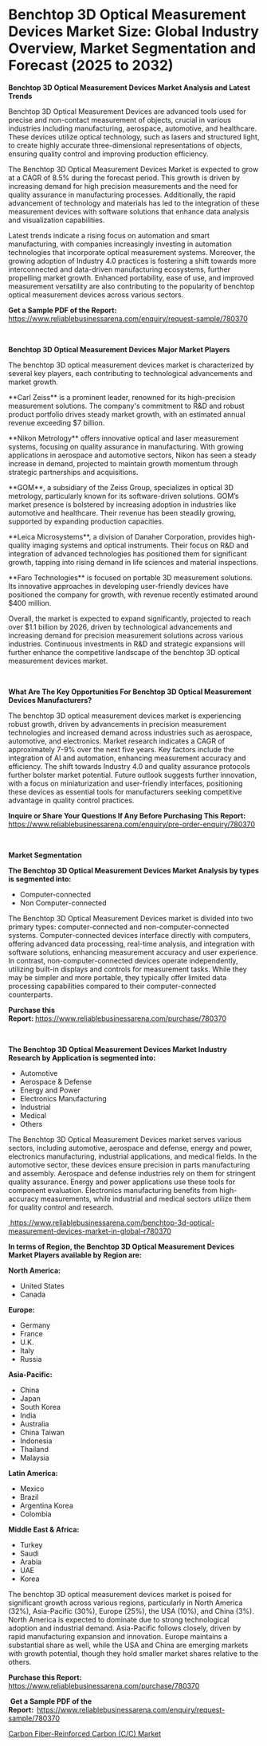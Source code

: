 <p><h1>Benchtop 3D Optical Measurement Devices Market Size: Global Industry Overview, Market Segmentation and Forecast (2025 to 2032)</h1></p><p><strong>Benchtop 3D Optical Measurement Devices Market Analysis and Latest Trends</strong></p>
<p><p>Benchtop 3D Optical Measurement Devices are advanced tools used for precise and non-contact measurement of objects, crucial in various industries including manufacturing, aerospace, automotive, and healthcare. These devices utilize optical technology, such as lasers and structured light, to create highly accurate three-dimensional representations of objects, ensuring quality control and improving production efficiency. </p><p>The Benchtop 3D Optical Measurement Devices Market is expected to grow at a CAGR of 8.5% during the forecast period. This growth is driven by increasing demand for high precision measurements and the need for quality assurance in manufacturing processes. Additionally, the rapid advancement of technology and materials has led to the integration of these measurement devices with software solutions that enhance data analysis and visualization capabilities.</p><p>Latest trends indicate a rising focus on automation and smart manufacturing, with companies increasingly investing in automation technologies that incorporate optical measurement systems. Moreover, the growing adoption of Industry 4.0 practices is fostering a shift towards more interconnected and data-driven manufacturing ecosystems, further propelling market growth. Enhanced portability, ease of use, and improved measurement versatility are also contributing to the popularity of benchtop optical measurement devices across various sectors.</p></p>
<p><strong>Get a Sample PDF of the Report:&nbsp;</strong> <a href="https://www.reliablebusinessarena.com/enquiry/request-sample/780370?utm_campaign=3272&utm_medium=2&utm_source=Github&utm_content=ia&utm_term=26032025&utm_id=benchtop-3d-optical-measurement-devices">https://www.reliablebusinessarena.com/enquiry/request-sample/780370</a></p>
<p>&nbsp;</p>
<p><strong>Benchtop 3D Optical Measurement Devices Major Market Players</strong></p>
<p><p>The benchtop 3D optical measurement devices market is characterized by several key players, each contributing to technological advancements and market growth. </p><p>**Carl Zeiss** is a prominent leader, renowned for its high-precision measurement solutions. The company's commitment to R&D and robust product portfolio drives steady market growth, with an estimated annual revenue exceeding $7 billion. </p><p>**Nikon Metrology** offers innovative optical and laser measurement systems, focusing on quality assurance in manufacturing. With growing applications in aerospace and automotive sectors, Nikon has seen a steady increase in demand, projected to maintain growth momentum through strategic partnerships and acquisitions.</p><p>**GOM**, a subsidiary of the Zeiss Group, specializes in optical 3D metrology, particularly known for its software-driven solutions. GOM’s market presence is bolstered by increasing adoption in industries like automotive and healthcare. Their revenue has been steadily growing, supported by expanding production capacities.</p><p>**Leica Microsystems**, a division of Danaher Corporation, provides high-quality imaging systems and optical instruments. Their focus on R&D and integration of advanced technologies has positioned them for significant growth, tapping into rising demand in life sciences and material inspections.</p><p>**Faro Technologies** is focused on portable 3D measurement solutions. Its innovative approaches in developing user-friendly devices have positioned the company for growth, with revenue recently estimated around $400 million.</p><p>Overall, the market is expected to expand significantly, projected to reach over $1.1 billion by 2026, driven by technological advancements and increasing demand for precision measurement solutions across various industries. Continuous investments in R&D and strategic expansions will further enhance the competitive landscape of the benchtop 3D optical measurement devices market.</p></p>
<p>&nbsp;</p>
<p><strong>What Are The Key Opportunities For Benchtop 3D Optical Measurement Devices Manufacturers?</strong></p>
<p><p>The benchtop 3D optical measurement devices market is experiencing robust growth, driven by advancements in precision measurement technologies and increased demand across industries such as aerospace, automotive, and electronics. Market research indicates a CAGR of approximately 7-9% over the next five years. Key factors include the integration of AI and automation, enhancing measurement accuracy and efficiency. The shift towards Industry 4.0 and quality assurance protocols further bolster market potential. Future outlook suggests further innovation, with a focus on miniaturization and user-friendly interfaces, positioning these devices as essential tools for manufacturers seeking competitive advantage in quality control practices.</p></p>
<p><strong>Inquire or Share Your Questions If Any Before Purchasing This Report:</strong> <a href="https://www.reliablebusinessarena.com/enquiry/pre-order-enquiry/780370?utm_campaign=3272&utm_medium=2&utm_source=Github&utm_content=ia&utm_term=26032025&utm_id=benchtop-3d-optical-measurement-devices">https://www.reliablebusinessarena.com/enquiry/pre-order-enquiry/780370</a></p>
<p>&nbsp;</p>
<p><strong>Market Segmentation</strong></p>
<p><strong>The Benchtop 3D Optical Measurement Devices Market Analysis by types is segmented into:</strong></p>
<p><ul><li>Computer-connected</li><li>Non Computer-connected</li></ul></p>
<p><p>The Benchtop 3D Optical Measurement Devices market is divided into two primary types: computer-connected and non-computer-connected systems. Computer-connected devices interface directly with computers, offering advanced data processing, real-time analysis, and integration with software solutions, enhancing measurement accuracy and user experience. In contrast, non-computer-connected devices operate independently, utilizing built-in displays and controls for measurement tasks. While they may be simpler and more portable, they typically offer limited data processing capabilities compared to their computer-connected counterparts.</p></p>
<p><strong>Purchase this Report:&nbsp;</strong><a href="https://www.reliablebusinessarena.com/purchase/780370?utm_campaign=3272&utm_medium=2&utm_source=Github&utm_content=ia&utm_term=26032025&utm_id=benchtop-3d-optical-measurement-devices">https://www.reliablebusinessarena.com/purchase/780370</a></p>
<p>&nbsp;</p>
<p><strong>The Benchtop 3D Optical Measurement Devices Market Industry Research by Application is segmented into:</strong></p>
<p><ul><li>Automotive</li><li>Aerospace & Defense</li><li>Energy and Power</li><li>Electronics Manufacturing</li><li>Industrial</li><li>Medical</li><li>Others</li></ul></p>
<p><p>The Benchtop 3D Optical Measurement Devices market serves various sectors, including automotive, aerospace and defense, energy and power, electronics manufacturing, industrial applications, and medical fields. In the automotive sector, these devices ensure precision in parts manufacturing and assembly. Aerospace and defense industries rely on them for stringent quality assurance. Energy and power applications use these tools for component evaluation. Electronics manufacturing benefits from high-accuracy measurements, while industrial and medical sectors utilize them for quality control and research. </p></p>
<p><a href="https://www.reliablebusinessarena.com/benchtop-3d-optical-measurement-devices-market-in-global-r780370?utm_campaign=3272&utm_medium=2&utm_source=Github&utm_content=ia&utm_term=26032025&utm_id=benchtop-3d-optical-measurement-devices">&nbsp;https://www.reliablebusinessarena.com/benchtop-3d-optical-measurement-devices-market-in-global-r780370</a></p>
<p><strong>In terms of Region, the Benchtop 3D Optical Measurement Devices Market Players available by Region are:</strong></p>
<p>
    <p> <strong> North America: </strong>
        <ul>
            <li>United States</li>
            <li>Canada</li>
        </ul>
        </p> 
    <p> <strong> Europe: </strong>
        <ul>
            <li>Germany</li>
            <li>France</li>
            <li>U.K.</li>
            <li>Italy</li>
            <li>Russia</li>
        </ul>
        </p> 
    <p> <strong> Asia-Pacific: </strong>
        <ul>
            <li>China</li>
            <li>Japan</li>
            <li>South Korea</li>
            <li>India</li>
            <li>Australia</li>
            <li>China Taiwan</li>
            <li>Indonesia</li>
            <li>Thailand</li>
            <li>Malaysia</li>
        </ul>
        </p> 
    <p> <strong> Latin America: </strong>
        <ul>
            <li>Mexico</li>
            <li>Brazil</li>
            <li>Argentina Korea</li>
            <li>Colombia</li>
        </ul>
        </p> 
    <p> <strong> Middle East & Africa: </strong>
        <ul>
            <li>Turkey</li>
            <li>Saudi</li>
            <li>Arabia</li>
            <li>UAE</li>
            <li>Korea</li>
        </ul>
    </p>
    </p>
<p><p>The benchtop 3D optical measurement devices market is poised for significant growth across various regions, particularly in North America (32%), Asia-Pacific (30%), Europe (25%), the USA (10%), and China (3%). North America is expected to dominate due to strong technological adoption and industrial demand. Asia-Pacific follows closely, driven by rapid manufacturing expansion and innovation. Europe maintains a substantial share as well, while the USA and China are emerging markets with growth potential, though they hold smaller market shares relative to the others.</p></p>
<p><strong>Purchase this Report: </strong><a href="https://www.reliablebusinessarena.com/purchase/780370?utm_campaign=3272&utm_medium=2&utm_source=Github&utm_content=ia&utm_term=26032025&utm_id=benchtop-3d-optical-measurement-devices">https://www.reliablebusinessarena.com/purchase/780370</a></p>
<p>&nbsp;<strong>Get a Sample PDF of the Report:&nbsp;&nbsp;</strong><a href="https://www.reliablebusinessarena.com/enquiry/request-sample/780370?utm_campaign=3272&utm_medium=2&utm_source=Github&utm_content=ia&utm_term=26032025&utm_id=benchtop-3d-optical-measurement-devices">https://www.reliablebusinessarena.com/enquiry/request-sample/780370</a></p>
<p><strong></strong></p>
<p><p><a href="https://github.com/dushornerfe/Market-Research-Report-List-1/blob/main/carbon-fiber-reinforced-carbon-cc-market.md?utm_campaign=3272&utm_medium=2&utm_source=Github&utm_content=ia&utm_term=26032025&utm_id=benchtop-3d-optical-measurement-devices">Carbon Fiber-Reinforced Carbon (C/C) Market</a></p></p>